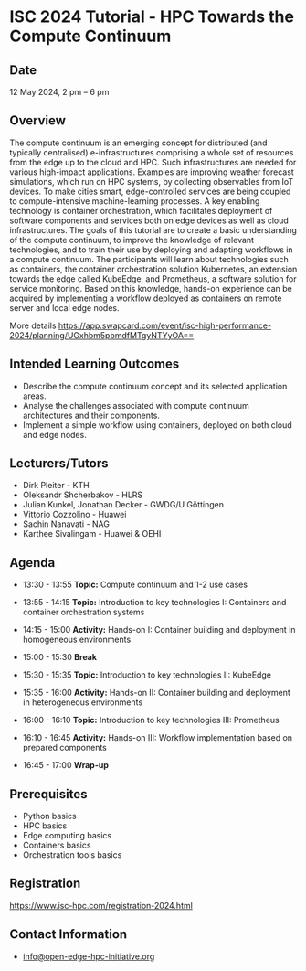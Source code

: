 # ISC 2024 Tutorial - HPC Towards the Compute Continuum

## Date
 12 May 2024, 2 pm – 6 pm

## Overview
The compute continuum is an emerging concept for distributed (and typically centralised) e-infrastructures comprising a whole set of resources from the edge up to the cloud and HPC. Such infrastructures are needed for various high-impact applications. Examples are improving weather forecast simulations, which run on HPC systems, by collecting observables from IoT devices. To make cities smart, edge-controlled services are being coupled to compute-intensive machine-learning processes. A key enabling technology is container orchestration, which facilitates deployment of software components and services both on edge devices as well as cloud infrastructures. The goals of this tutorial are to create a basic understanding of the compute continuum, to improve the knowledge of relevant technologies, and to train their use by deploying and adapting workflows in a compute continuum. The participants will learn about technologies such as containers, the container orchestration solution Kubernetes, an extension towards the edge called KubeEdge, and Prometheus, a software solution for service monitoring. Based on this knowledge, hands-on experience can be acquired by implementing a workflow deployed as containers on remote server and local edge nodes.

More details 
https://app.swapcard.com/event/isc-high-performance-2024/planning/UGxhbm5pbmdfMTgyNTYyOA==

## Intended Learning Outcomes
- Describe the compute continuum concept and its selected application areas.
- Analyse the challenges associated with compute continuum architectures and their components.
- Implement a simple workflow using containers, deployed on both cloud and edge nodes.

## Lecturers/Tutors
- Dirk Pleiter - KTH
- Oleksandr Shcherbakov - HLRS
- Julian Kunkel, Jonathan Decker - GWDG/U Göttingen
- Vittorio Cozzolino - Huawei
- Sachin Nanavati - NAG
- Karthee Sivalingam - Huawei & OEHI

##  Agenda
- 13:30 - 13:55 **Topic:** Compute continuum and 1-2 use cases

- 13:55 - 14:15 **Topic:** Introduction to key technologies I: Containers and container orchestration systems

- 14:15 - 15:00 **Activity:** Hands-on I: Container building and deployment in homogeneous environments

- 15:00 - 15:30 **Break**

- 15:30 - 15:35 **Topic:** Introduction to key technologies II: KubeEdge

- 15:35 - 16:00 **Activity:** Hands-on II: Container building and deployment in heterogeneous environments

- 16:00 - 16:10 **Topic:** Introduction to key technologies III: Prometheus

- 16:10 - 16:45 **Activity:** Hands-on III: Workflow implementation based on prepared components

- 16:45 - 17:00 **Wrap-up**

## Prerequisites

- Python basics
- HPC basics
- Edge computing basics
- Containers basics
- Orchestration tools basics

## Registration

https://www.isc-hpc.com/registration-2024.html

## Contact Information

- info@open-edge-hpc-initiative.org

